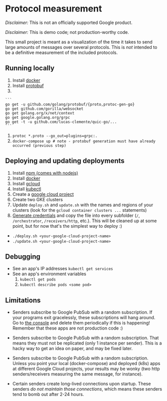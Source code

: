 # Protocol measurement

_Disclaimer:_ This is not an officially supported Google product.

_Disclaimer:_ This is demo code; not production-worthy code.

This small project is meant as a visualization of the time it takes to send large amounts of messages over several
protocols. This is _not_ intended to be a definitive measurement of the included protocols.

## Running locally

1. Install [docker](https://www.docker.com/get-docker)
1. Install [protobuf](https://github.com/golang/protobuf)
1.

    ```
    go get -u github.com/golang/protobuf/{proto,protoc-gen-go}
    go get github.com/gorilla/websocket
    go get golang.org/x/net/context
    go get google.golang.org/grpc
    go get -t -u github.com/lucas-clemente/quic-go/...
    ```

1. `protoc *.proto --go_out=plugins=grpc:.`
1. `docker-compose up # note - protobuf generation must have already occurred (previous step)` 

## Deploying and updating deployments

1. Install [npm (comes with nodejs)](https://nodejs.org/en/download/)
1. Install [docker](https://www.docker.com/get-docker)
1. Install [gcloud](https://cloud.google.com/sdk/gcloud/)
1. Install [kubectl](https://kubernetes.io/docs/tasks/tools/install-kubectl/)
1. Create a [google cloud project](console.cloud.google.com)
1. Create two GKE clusters
1. Update `deploy.sh` and `update.sh` with the names and regions of your clusters (look for the 
`gcloud container clusters ...` statements)
1. [Generate credentials](https://cloud.google.com/docs/authentication/getting-started) and copy the file into
every subfolder (`/`, `/orchestrator`, `/receivers/http`, etc.). This will be cleaned up at some point, but for now
that's the simplest way to deploy :)

- `./deploy.sh <your-google-cloud-project-name>`
- `./update.sh <your-google-cloud-project-name>`

## Debugging

- See an app's IP addresses `kubectl get services`
- See an app's environment variables
    1. `kubectl get pods`
    1. `kubectl describe pods <some pod>`
    
## Limitations

- Senders subscribe to Google PubSub with a random subscription. If your programs exit gracelessly, these subscriptions
will hang around. Go to [the console](console.cloud.google.com) and delete them periodically if this is happening! 
Remember that these apps are not production code :)

- Senders subscribe to Google PubSub with a random subscription. That means they must not be replicated (only 1 instance
per sender). This is a hacky way to get an idea on paper, and may be fixed later.

- Senders subscribe to Google PubSub with a random subscription. Unless you point your local (docker-compose) and 
deployed (k8s) apps at different Google Cloud projects, your results may be wonky (two http senders/receivers measuring 
the same message, for instance).

- Certain senders create long-lived connections upon startup. These senders _do not maintain those connections_, which
means these senders tend to bomb out after 2-24 hours. 